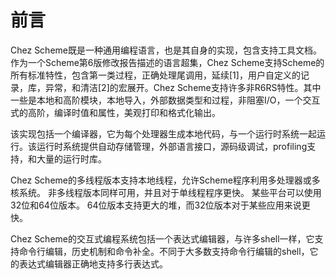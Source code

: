 # 前言

Chez Scheme既是一种通用编程语言，也是其自身的实现，包含支持工具文档。作为一个Scheme第6版修改报告描述的语言超集，Chez Scheme支持Scheme的所有标准特性，包含第一类过程，正确处理尾调用，延续\[1\]，用户自定义的记录，库，异常，和清洁\[2\]的宏展开。Chez Scheme支持许多非R6RS特性。其中一些是本地和高阶模块，本地导入，外部数据类型和过程，非阻塞I/O，一个交互式的高阶，编译时值和属性，美观打印和格式化输出。

该实现包括一个编译器，它为每个处理器生成本地代码，与一个运行时系统一起运行。该运行时系统提供自动存储管理，外部语言接口，源码级调试，profiling支持，和大量的运行时库。

Chez Scheme的多线程版本支持本地线程，允许Scheme程序利用多处理器或多核系统。 非多线程版本同样可用，并且对于单线程程序更快。 某些平台可以使用32位和64位版本。 64位版本支持更大的堆，而32位版本对于某些应用来说更快。



Chez Scheme的交互式编程系统包括一个表达式编辑器，与许多shell一样，它支持命令行编辑，历史机制和命令补全。不同于大多数支持命令行编辑的shell，它的表达式编辑器正确地支持多行表达式。

